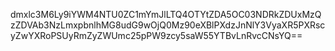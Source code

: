 dmxlc3M6Ly9iYWM4NTU0ZC1mYmJlLTQ4OTYtZDA5OC03NDRkZDUxMzQzZDVAb3NzLmxpbnlhMG8udG9wOjQ0Mz90eXBlPXdzJnNlY3VyaXR5PXRscyZwYXRoPSUyRmZyZWUmc25pPW9zcy5saW55YTBvLnRvcCNsYQ==
